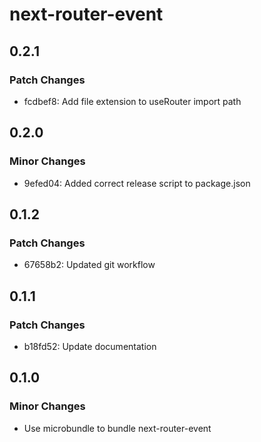 # next-router-event

## 0.2.1

### Patch Changes

- fcdbef8: Add file extension to useRouter import path

## 0.2.0

### Minor Changes

- 9efed04: Added correct release script to package.json

## 0.1.2

### Patch Changes

- 67658b2: Updated git workflow

## 0.1.1

### Patch Changes

- b18fd52: Update documentation

## 0.1.0

### Minor Changes

- Use microbundle to bundle next-router-event
